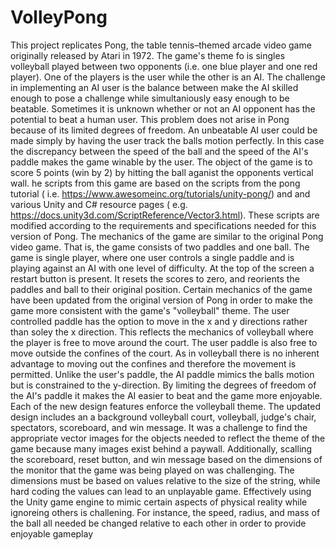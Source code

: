 # VolleyPong
This project replicates Pong, the table tennis–themed arcade video game originally released by Atari in 1972. The game's theme fo is singles volleyball played between two opponents (i.e. one blue player and one red player). One of the players is the user while the other is an AI. The challenge in implementing an AI user is the balance between make the AI skilled enough to pose a challenge while simultaniously easy enough to be beatable. Sometimes it is unknown whether or not an AI opponent has the potential to beat a human user. This problem does not arise in Pong because of its limited degrees of freedom. An unbeatable AI user could be made simply by having the user track the balls motion perfectly. In this case the discrepancy between the speed of the ball and the speed of the AI's paddle makes the game winable by the user. The object of the game is to score 5 points (win by 2) by hitting the ball aganist the opponents vertical wall. he scripts from this game are based on the scripts from the pong tutorial ( i.e. https://www.awesomeinc.org/tutorials/unity-pong/) and and various Unity and C# resource pages ( e.g. https://docs.unity3d.com/ScriptReference/Vector3.html). These scripts are modified according to the requirements and specifications needed for this version of Pong. The mechanics of the game are similar to the original Pong video game. That is, the game consists of two paddles and one ball.  The game is single player, where one user controls a single paddle and is playing against an AI with one level of difficulty. At the top of the screen a restart button is present. It resets the scores to zero, and reorients the paddles and ball to their original position. Certain mechanics of the game have been updated from the original version of Pong in order to make the game more consistent with the game's "volleyball" theme. The user controlled paddle  has the option to move in the x and y directions rather than soley the x direction. This reflects the mechanics of volleyball where the player is free to move around the court. The user paddle is also free to move outside the confines of the court. As in volleyball there is no inherent advantage to moving out the confines and therefore the movement is permitted. Unlike the user's paddle, the AI paddle mimics the balls motion but is constrained to the y-direction. By limiting the degrees of freedom of the AI's paddle it makes the AI easier to beat and the game more enjoyable. Each of the new design features enforce the volleyball theme. The updated design includes an a background volleyball court, volleyball, judge's chair, spectators, scoreboard, and win message. It was a challenge to find the  appropriate  vector images for the objects needed to reflect the theme of the game because many images exist behind a paywall. Additionally, scalling the scoreboard, reset button, and win message  based on the dimensions of the monitor that the game was being played on was challenging. The dimensions must be based on values relative to the size of the string, while hard coding the values can lead to an unplayable game. Effectively using the Unity game engine to mimic certain aspects of physical reality while ignoreing others is challening. For instance, the speed, radius, and mass of the ball all needed be changed relative to each other in order to provide enjoyable gameplay





